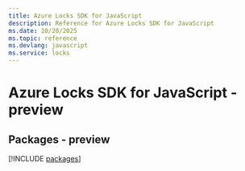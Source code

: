 ```yaml
---
title: Azure Locks SDK for JavaScript
description: Reference for Azure Locks SDK for JavaScript
ms.date: 10/20/2025
ms.topic: reference
ms.devlang: javascript
ms.service: locks
---
```

# Azure Locks SDK for JavaScript - preview
## Packages - preview
[!INCLUDE [packages](locks-index.md)]